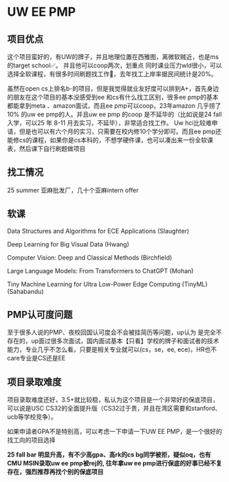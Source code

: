 
# UW EE PMP

## 项目优点
这个项目蛮好的，有UW的牌子，并且地理位置在西雅图，离微软贼近，也是ms的target school✅。
并且他可以coop两次，划重点
同时课业压力wld很小，可以选择全软课程，有很多时间刷题找工作🐻，去年找工上岸率据民间统计是20%。

虽然在open cs上排名b-的项目，但是我觉得就业友好度可以排到A+，首先身边的朋友在这个项目的基本没感受到ee 和cs有什么找工区别，很多ee pmp的基本都能拿到meta 、amazon面试，而且ee pmp可以coop，23年amazon 几乎捞了10% 的uw ee pmp的人。并且uw ee pmp 的coop 是不延毕的（比如说是24 fall入学，可以25 年 8-11 月去实习，不延毕），非常适合找工作。 Uw hci比较难申请，但是也可以有六个月的实习，只需要在校内修10个学分即可。而且ee pmp还能修cs的课程，如果你是cs本科的，不想学硬件课，也可以凑出来一份全软课表，然后课下自行刷题做项目


## 找工情况
25 summer 亚麻批发厂，几十个亚麻intern offer

## 软课
Data Structures and Algorithms for ECE Applications (Slaughter)

Deep Learning for Big Visual Data (Hwang)

Computer Vision: Deep and Classical Methods (Birchfield)

Large Language Models: From Transformers to ChatGPT (Mohan)

Tiny Machine Learning for Ultra Low-Power Edge Computing (TinyML) (Sahabandu)



## PMP认可度问题
至于很多人说的PMP、夜校回国认可度会不会被挂简历等问题，up认为
是完全不存在的，up面过很多次面试，国内面试基本【只看】学校的牌子和面试者的技术能力，专业几乎不怎么看，只要是相关专业就可以(cs，se，ee, ece)，HR也不care专业是CS还是EE

## 项目录取难度
项目录取难度还好，3.5+就比较稳，私认为这个项目是一个非常好的保底项目，可以说是USC CS32的全面提升版（CS32过于贵，并且在湾区需要和stanford、ucb等学校竞争）。

如果申请者GPA不是特别高，可以考虑一下申请一下UW EE PMP，是一个很好的找工向的项目选择

**25 fall bar 明显升高，有不少高gpa、高rk的cs bg同学被拒，疑似oq，也有CMU MSIN录取uw ee pmp被rej的, 往年拿uw ee pmp进行保底的好事已经不复存在，强烈推荐再找个别的保底项目**